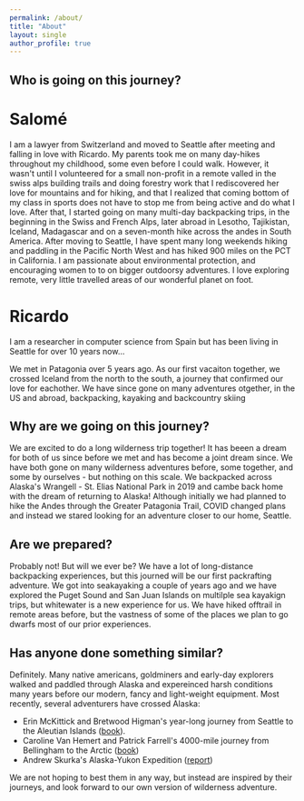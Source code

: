 ```yaml
---
permalink: /about/
title: "About"
layout: single
author_profile: true
---
```


## Who is going on this journey?

# Salomé
I am a lawyer from Switzerland and moved to Seattle after meeting and falling in love with Ricardo. My parents took me on many day-hikes throughout my childhood, some even before I could walk. However, it wasn't until I volunteered for a small non-profit in a remote valled in the swiss alps building trails and doing forestry work that I rediscovered her love for mountains and for hiking, and that I realized that coming bottom of my class in sports does not have to stop me from being active and do what I love. After that, I started going on many multi-day backpacking trips, in the beginning in the Swiss and French Alps, later abroad in Lesotho, Tajikistan, Iceland, Madagascar and on a seven-month hike across the andes in South America. After moving to Seattle, I have spent many long weekends hiking and paddling in the Pacific North West and has hiked 900 miles on the PCT in California. I am passionate about environmental protection, and encouraging women to to on bigger outdoorsy adventures. I love exploring remote, very little travelled areas of our wonderful planet on foot.

# Ricardo 
I am a researcher in computer science from Spain but has been living in Seattle for over 10 years now...

We met in Patagonia over 5 years ago. As our first vacaiton together, we crossed Iceland from the north to the south, a journey that confirmed our love for eachother. We have since gone on many adventures otgether, in the US and abroad, backpacking, kayaking and backcountry skiing 

## Why are we going on this journey?

We are excited to do a long wilderness trip together! It has beeen a dream for both of us since before we met and has become a joint dream since. We have both gone on many wilderness adventures before, some together, and some by ourselves - but nothing on this scale. We backpacked across Alaska's Wrangell - St. Elias National Park in 2019 and cambe back home with the dream of returning to Alaska! Although initially we had planned to hike the Andes through the Greater Patagonia Trail, COVID changed plans and instead we stared looking for an adventure closer to our home, Seattle. 

## Are we prepared?

Probably not! But will we ever be? We have a lot of long-distance backpacking experiences, but this journed will be our first packrafting adventure. We got into seakayaking a couple of years ago and we have explored the Puget Sound and San Juan Islands on multilple sea kayakign trips, but whitewater is a new experience for us. We have hiked offtrail in remote areas before, but the vastness of some of the places we plan to go dwarfs most of our prior experiences. 

## Has anyone done something similar?

Definitely. Many native americans, goldminers and early-day explorers walked and paddled through Alaska and expereinced harsh conditions many years before our modern, fancy and light-weight equipment. Most recently, several adventurers have crossed Alaska:

- Erin McKittick and Bretwood Higman's year-long journey from Seattle to the Aleutian Islands ([book](http://www.groundtruthtrekking.org/Book/)).
- Caroline Van Hemert and Patrick Farrell's 4000-mile journey from Bellingham to the Arctic ([book](https://www.carolinevanhemert.com/book))
- Andrew Skurka's Alaska-Yukon Expedition ([report](https://andrewskurka.com/adventures/alaska-yukon-expedition/))

We are not hoping to best them in any way, but instead are inspired by their journeys, and look forward to our own version of wilderness adventure.

